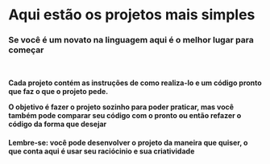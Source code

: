 # Aqui estão os projetos mais simples 

<h3> Se você é um novato na linguagem aqui é o melhor lugar para começar</h3>
  
<br>
  
<p><strong> Cada projeto contém as instruções de como realiza-lo e um código pronto que faz o que o projeto pede.
<p><strong> O objetivo é fazer o projeto sozinho para poder praticar, mas você também pode comparar seu código com o pronto ou então refazer o código da forma que desejar</strong></p>

<h4>Lembre-se: você pode desenvolver o projeto da maneira que quiser, o que conta aqui é usar seu raciócinio e sua criatividade</h4>

